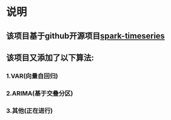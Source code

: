# 说明

## 该项目基于github开源项目[spark-timeseries](https://github.com/sryza/spark-timeseries)

## 该项目又添加了以下算法:
### 1.VAR(向量自回归)

### 2.ARIMA(基于交叠分区)

### 3.其他(正在进行)
